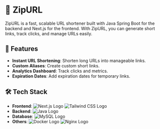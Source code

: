 # 🚀 ZipURL

ZipURL is a fast, scalable URL shortener built with Java Spring Boot for the backend and Next.js for the frontend. With ZipURL, you can generate short links, track clicks, and manage URLs easily.

## 📜 Features

- **Instant URL Shortening**: Shorten long URLs into manageable links.
- **Custom Aliases**: Create custom short links.
- **Analytics Dashboard**: Track clicks and metrics.
- **Expiration Dates**: Add expiration dates for temporary links.

## 🛠️ Tech Stack

- **Frontend**: ![Next.js Logo](https://img.icons8.com/color/48/000000/nextjs.png)  ![Tailwind CSS Logo](https://img.icons8.com/color/48/000000/tailwindcss.png) 
- **Backend**: ![Java Logo](https://img.icons8.com/color/48/000000/java-coffee-cup-logo.png)
- **Database**: ![MySQL Logo](https://img.icons8.com/color/48/000000/mysql-logo.png)
- **Others**: ![Docker Logo](https://img.icons8.com/color/48/000000/docker.png) ![Nginx Logo](https://img.icons8.com/color/48/000000/nginx.png)
